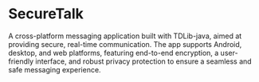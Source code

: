 # SecureTalk
A cross-platform messaging application built with TDLib-java, aimed at providing secure, real-time communication. The app supports Android, desktop, and web platforms, featuring end-to-end encryption, a user-friendly interface, and robust privacy protection to ensure a seamless and safe messaging experience.
